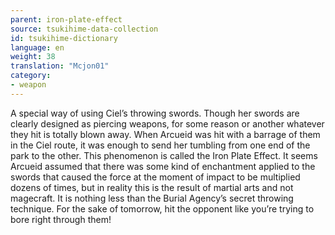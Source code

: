 ```yaml
---
parent: iron-plate-effect
source: tsukihime-data-collection
id: tsukihime-dictionary
language: en
weight: 38
translation: "Mcjon01"
category:
- weapon
---
```


A special way of using Ciel’s throwing swords.
Though her swords are clearly designed as piercing weapons, for some reason or another whatever they hit is totally blown away. When Arcueid was hit with a barrage of them in the Ciel route, it was enough to send her tumbling from one end of the park to the other.
This phenomenon is called the Iron Plate Effect.
It seems Arcueid assumed that there was some kind of enchantment applied to the swords that caused the force at the moment of impact to be multiplied dozens of times, but in reality this is the result of martial arts and not magecraft. It is nothing less than the Burial Agency’s secret throwing technique.
For the sake of tomorrow, hit the opponent like you’re trying to bore right through them!
